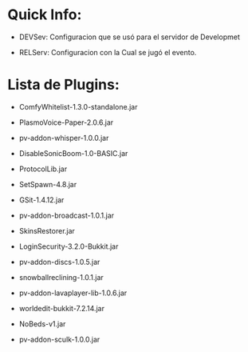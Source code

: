 # Quick Info:

- DEVSev: Configuracion que se usó para el servidor de Developmet

- RELServ: Configuracion con la Cual se jugó el evento.

# Lista de Plugins:

- ComfyWhitelist-1.3.0-standalone.jar

- PlasmoVoice-Paper-2.0.6.jar

- pv-addon-whisper-1.0.0.jar

- DisableSonicBoom-1.0-BASIC.jar

- ProtocolLib.jar

- SetSpawn-4.8.jar

- GSit-1.4.12.jar

- pv-addon-broadcast-1.0.1.jar

- SkinsRestorer.jar

- LoginSecurity-3.2.0-Bukkit.jar

- pv-addon-discs-1.0.5.jar

- snowballreclining-1.0.1.jar

- pv-addon-lavaplayer-lib-1.0.6.jar

- worldedit-bukkit-7.2.14.jar

- NoBeds-v1.jar

- pv-addon-sculk-1.0.0.jar
